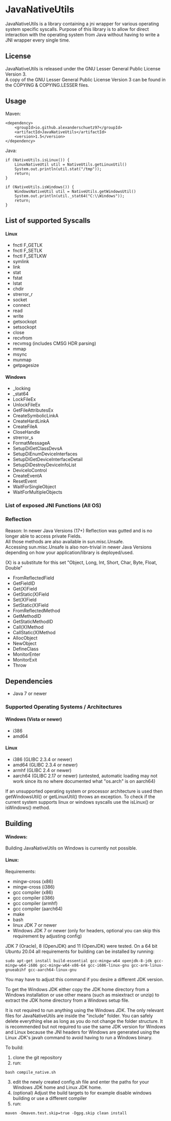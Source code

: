 # JavaNativeUtils
JavaNativeUtils is a library containing a jni wrapper for various operating system specific syscalls.
Purpose of this library is to allow for direct interaction with the operating system from Java 
without having to write a JNI wrapper every single time.


## License
JavaNativeUtils is released under the GNU Lesser General Public License Version 3. <br>
A copy of the GNU Lesser General Public License Version 3 can be found in the COPYING & COPYING.LESSER files.<br>

## Usage
Maven:
````
<dependency>
    <groupId>io.github.alexanderschuetz97</groupId>
    <artifactId>JavaNativeUtils</artifactId>
    <version>1.5</version>
</dependency>
````

Java:
````
if (NativeUtils.isLinux()) {
    LinuxNativeUtil util = NativeUtils.getLinuxUtil()
    System.out.println(util.stat("/tmp"));
    return;
}

if (NativeUtils.isWindows()) {
    WindowsNativeUtil util = NativeUtils.getWindowsUtil()
    System.out.println(util._stat64("C:\\Windows"));
    return;
}
````

## List of supported Syscalls
#### Linux
* fnctl F_GETLK
* fnctl F_SETLK
* fnctl F_SETLKW
* symlink
* link
* stat
* fstat
* lstat
* chdir
* strerror_r
* socket
* connect
* read
* write
* getsockopt
* setsockopt
* close
* recvfrom
* recvmsg (includes CMSG HDR parsing)
* mmap
* msync
* munmap
* getpagesize

#### Windows
* _locking
* _stat64
* LockFileEx
* UnlockFileEx
* GetFileAttributesEx
* CreateSymbolicLinkA
* CreateHardLinkA
* CreateFileA
* CloseHandle
* strerror_s
* FormatMessageA
* SetupDiGetClassDevsA
* SetupDiEnumDeviceInterfaces
* SetupDiGetDeviceInterfaceDetail
* SetupDiDestroyDeviceInfoList
* DeviceIoControl
* CreateEventA
* ResetEvent
* WaitForSingleObject
* WaitForMultipleObjects

### List of exposed JNI Functions (All OS)
### Reflection
Reason: In newer Java Versions (17+) Reflection was gutted and is no longer able to access private Fields. <br>
All those methods are also available in sun.misc.Unsafe. <br>
Accessing sun.misc.Unsafe is also non-trivial in newer Java Versions depending on how your application/library is deployed/used.

(X) is a substitute for this set "Object, Long, Int, Short, Char, Byte, Float, Double"

* FromReflectedField
* GetFieldID
* Get(X)Field
* GetStatic(X)Field
* Set(X)Field
* SetStatic(X)Field
* FromReflectedMethod
* GetMethodID
* GetStaticMethodID
* Call(X)Method
* CallStatic(X)Method
* AllocObject
* NewObject
* DefineClass
* MonitorEnter
* MonitorExit
* Throw


## Dependencies
* Java 7 or newer

### Supported Operating Systems / Architectures
#### Windows (Vista or newer)
* i386 
* amd64
#### Linux
* i386 (GLIBC 2.3.4 or newer)
* amd64 (GLIBC 2.3.4 or newer)
* armhf (GLIBC 2.4 or newer)
* aarch64 (GLIBC 2.17 or newer) (untested, automatic loading may not work since its no where documented what "os.arch" is on aarch64)

If an unsupported operating system or processor architecture is used then getWindowsUtil() or getLinuxUtil() throws an exception.
To check if the current system supports linux or windows syscalls use the isLinux() or isWindows() method.

## Building
#### Windows:
Building JavaNativeUtils on Windows is currently not possible.
#### Linux:
Requirements:
* mingw-cross (x86)
* mingw-cross (i386)
* gcc compiler (x86)
* gcc compiler (i386)
* gcc compiler (armhf)
* gcc compiler (aarch64)
* make
* bash
* linux JDK 7 or newer
* Windows JDK 7 or newer (only for headers, optional you can skip this requirement by adjusting config)

JDK 7 (Oracle), 8 (OpenJDK) and 11 (OpenJDK) were tested.
On a 64 bit Ubuntu 20.04 all requirements for building can be installed by running:
````
sudo apt-get install build-essential gcc-mingw-w64 openjdk-8-jdk gcc-mingw-w64-i686 gcc-mingw-w64-x86-64 gcc-i686-linux-gnu gcc-arm-linux-gnueabihf gcc-aarch64-linux-gnu 
````
You may have to adjust this command if you desire a different JDK version.

To get the Windows JDK either copy the JDK home directory from a Windows installation or use other means
(such as msiextract or unzip) to extract the JDK home directory from a Windows setup file.

It is not required to run anything using the Windows JDK. The only relevant files for JavaNativeUtils
are inside the "include" folder. You can safely delete everything else as long as you do not change the folder structure.
It is recommended but not required to use the same JDK version for Windows and Linux because the
JNI headers for Windows are generated using the Linux JDK's javah command to avoid having to run a Windows binary.

To build:
1. clone the git repository
2. run:
````
bash compile_native.sh
````
3. edit the newly created config.sh file and enter the paths for your Windows JDK home and Linux JDK home.
4. (optional) Adjust the build targets to for example disable windows building or use a different compiler
5. run:
````
maven -Dmaven.test.skip=true -Dgpg.skip clean install
````
